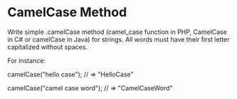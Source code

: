 # CamelCase Method

Write simple .camelCase method (camel_case function in PHP, CamelCase in C# or camelCase in Java) 
for strings. All words must have their first letter capitalized without spaces.

For instance:

camelCase("hello case"); // => "HelloCase"

camelCase("camel case word"); // => "CamelCaseWord"
